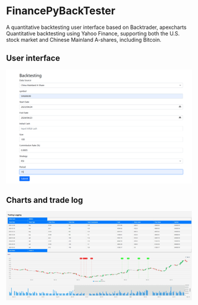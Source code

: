# FinancePyBackTester
A quantitative backtesting user interface based on Backtrader, apexcharts
Quantitative backtesting using Yahoo Finance, supporting both the U.S. stock market and Chinese Mainland A-shares, including Bitcoin.
## User interface
![screenshot](https://github.com/hbwhzk/FinancePyBackTester/blob/main/static/screenshot_1.png)
## Charts and trade log
![screenshot](https://github.com/hbwhzk/FinancePyBackTester/blob/main/static/screenshot_2.jpeg)
